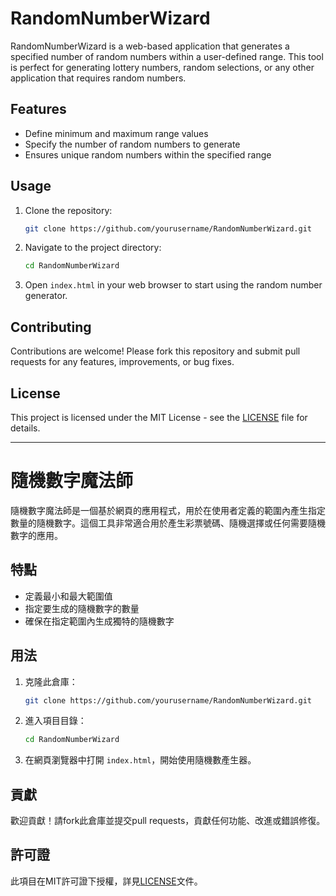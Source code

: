 # RandomNumberWizard

RandomNumberWizard is a web-based application that generates a specified number of random numbers within a user-defined range. This tool is perfect for generating lottery numbers, random selections, or any other application that requires random numbers.

## Features
- Define minimum and maximum range values
- Specify the number of random numbers to generate
- Ensures unique random numbers within the specified range

## Usage
1. Clone the repository:
    ```bash
    git clone https://github.com/yourusername/RandomNumberWizard.git
    ```
2. Navigate to the project directory:
    ```bash
    cd RandomNumberWizard
    ```
3. Open `index.html` in your web browser to start using the random number generator.

## Contributing
Contributions are welcome! Please fork this repository and submit pull requests for any features, improvements, or bug fixes.

## License
This project is licensed under the MIT License - see the [LICENSE](LICENSE) file for details.

---

# 隨機數字魔法師

隨機數字魔法師是一個基於網頁的應用程式，用於在使用者定義的範圍內產生指定數量的隨機數字。這個工具非常適合用於產生彩票號碼、隨機選擇或任何需要隨機數字的應用。

## 特點
- 定義最小和最大範圍值
- 指定要生成的隨機數字的數量
- 確保在指定範圍內生成獨特的隨機數字

## 用法
1. 克隆此倉庫：
    ```bash
    git clone https://github.com/yourusername/RandomNumberWizard.git
    ```
2. 進入項目目錄：
    ```bash
    cd RandomNumberWizard
    ```
3. 在網頁瀏覽器中打開 `index.html`，開始使用隨機數產生器。

## 貢獻
歡迎貢獻！請fork此倉庫並提交pull requests，貢獻任何功能、改進或錯誤修復。

## 許可證
此項目在MIT許可證下授權，詳見[LICENSE](LICENSE)文件。
